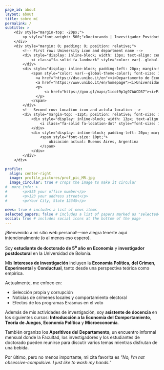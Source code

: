 ```yaml
---
page_id: about
layout: about
title: sobre mí
permalink: /
subtitle: >
    <div style="margin-top: -20px;">
        <p style="font-weight: 500;">Doctorando | Investigador Postdoctoral | Asistente&nbsp;de&nbsp;Docencia</p>
    </div>
    <div style="margin: 0; padding: 0; position: relative;">
        <!-- First row: University icon and department name -->
        <div style="display: inline-block; width: 13px; text-align: center; position: absolute; top: 0; margin-top: -10pt; line-height: 14pt;">
            <i class="fa-solid fa-landmark" style="color: var(--global-theme-color); font-size: 10pt;"></i>
        </div>
        <div style="display: inline-block; padding-left: 20px; margin-top: -10pt; line-height: 14pt;">
            <span style="color: var(--global-theme-color); font-size: 10pt;">
              <a href="https://dse.unibo.it/en"><i>Departamento de Economía,</i></a>
              <a href="https://www.unibo.it/en/homepage"><i>Universidad&nbsp;de&nbsp;Bolonia</i></a>
              <p>
                  <a href="https://goo.gl/maps/1icot9p1g97AWCD37"><i>Piazza Scaravilli 2, 40126, Bologna</i></a>
              </p>
            </span>
        </div>
        <!-- Second row: Location icon and actula location -->
        <div style="margin-top: -12pt; position: relative; font-size: 10pt; margin-bottom: 15px; line-height: 14pt;">
            <div style="display: inline-block; width: 13px; text-align: center; position: absolute; top: 0; line-height: 14pt;">
                <i class="fa-solid fa-location-dot" style="font-size: 10pt;"></i>
            </div>
            <div style="display: inline-block; padding-left: 20px; margin-top: -12pt; line-height: 14pt;">
                <span style="font-size: 10pt;">
                    ubicación actual: Buenos Aires, Argentina
                </span>
            </div>
        </div>
    </div>

profile:
  align: center-right
  image: profile_pictures/prof_pic_MR.jpg
  image_circular: true # crops the image to make it circular
#  more_info: >
#       <p>555 your office number</p>
#       <p>123 your address street</p>
#       <p>Your City, State 12345</p>

news: true # includes a list of news items
selected_papers: false # includes a list of papers marked as "selected={true}"
social: true # includes social icons at the bottom of the page
---
```


¡Bienvenido a mi sitio web personal!&mdash;me alegra tenerte aquí intencionalmente (o al menos eso espero).

Soy <b style="color: $white-color;">estudiante de doctorado de 5<sup>o</sup> año en Economía</b> y <b style="color: $white-color;">investigador postdoctoral</b> en la Universidad de Bolonia.

Mis <b style="color: $white-color;">Intereses de investigación</b> incluyen la <b style="color: $white-color;">Economía Política</b>, <b style="color: $white-color;">del Crimen</b>, <b style="color: $white-color;">Experimental</b> y <b style="color: $white-color;">Conductual</b>, tanto desde una perspectiva teórica como empírica.

Actualmente, me enfoco en:
<ul>
  <li>Selección propia y corrupción</li>
  <li>Noticias de crímenes locales y comportamiento electoral</li>
  <li>Efectos de los programas Erasmus en el voto</li>
</ul>

Además de mis actividades de investigación, soy <b style="color: $white-color;">asistente de docencia</b> en los siguientes cursos: <b style="color: $white-color;">Introducción a la Economía del Comportamiento</b>, <b style="color: $white-color;">Teoría de Juegos</b>, <b style="color: $white-color;">Economía Política</b> y <b style="color: $white-color;">Microeconomía</b>.

También organizo los <b style="color: $white-color;">Aperitivos del Departamento</b>, un encuentro informal mensual donde la Facultad, los investigadores y los estudiantes de doctorado pueden reunirse para discutir varios temas mientras disfrutan de una bebida.

Por último, pero no menos importante, mi cita favorita es  <i>"No, I'm not obsessive-compulsive. I just like to wash my hands."</i>
